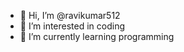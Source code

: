 - 👋 Hi, I’m @ravikumar512
- 👀 I’m interested in coding
- 🌱 I’m currently learning programming
    

<!---
ravikumar512/ravikumar512 is a ✨ special ✨ repository because its `README.md` (this file) appears on your GitHub profile.
You can click the Preview link to take a look at your changes.
--->
